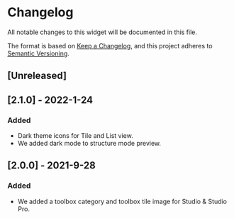 # Changelog

All notable changes to this widget will be documented in this file.

The format is based on [Keep a Changelog](https://keepachangelog.com/en/1.0.0/), and this project adheres to [Semantic Versioning](https://semver.org/spec/v2.0.0.html).

## [Unreleased]

## [2.1.0] - 2022-1-24

### Added

-   Dark theme icons for Tile and List view.
-   We added dark mode to structure mode preview.

## [2.0.0] - 2021-9-28

### Added

-   We added a toolbox category and toolbox tile image for Studio & Studio Pro.
